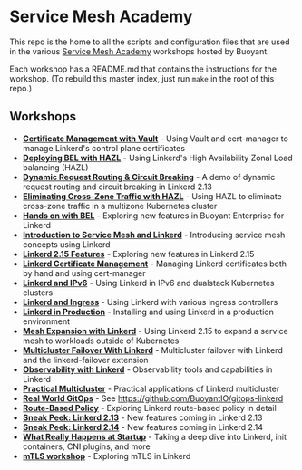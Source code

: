 # Service Mesh Academy

This repo is the home to all the scripts and configuration files that are used
in the various [Service Mesh Academy](https://buoyant.io/service-mesh-academy)
workshops hosted by Buoyant.

Each workshop has a README.md that contains the instructions for the workshop.
(To rebuild this master index, just run `make` in the root of this repo.)

## Workshops
* [**Certificate Management with Vault**](certificates-with-vault/README.md) - Using Vault and cert-manager to manage Linkerd's control plane certificates
* [**Deploying BEL with HAZL**](deploying-bel-with-hazl/README.md) - Using Linkerd's High Availability Zonal Load balancing (HAZL)
* [**Dynamic Request Routing & Circuit Breaking**](dynamic-routing-and-circuit-breaking/README.md) - A demo of dynamic request routing and circuit breaking in Linkerd 2.13
* [**Eliminating Cross-Zone Traffic with HAZL**](eliminate-cross-zone-traffic-hazl/README.md) - Using HAZL to eliminate cross-zone traffic in a multizone Kubernetes cluster
* [**Hands on with BEL**](hands-on-with-linkerd-enterprise/README.md) - Exploring new features in Buoyant Enterprise for Linkerd
* [**Introduction to Service Mesh and Linkerd**](intro-to-service-mesh-linkerd/README.md) - Introducing service mesh concepts using Linkerd
* [**Linkerd 2.15 Features**](2-15-features/README.md) - Exploring new features in Linkerd 2.15
* [**Linkerd Certificate Management**](l5d-certificate-management/README.md) - Managing Linkerd certificates both by hand and using cert-manager
* [**Linkerd and IPv6**](IPv6/README.md) - Using Linkerd in IPv6 and dualstack Kubernetes clusters
* [**Linkerd and Ingress**](linkerd-and-ingress/README.md) - Using Linkerd with various ingress controllers
* [**Linkerd in Production**](linkerd-in-production/README.md) - Installing and using Linkerd in a production environment
* [**Mesh Expansion with Linkerd**](2-15-mesh-expansion/README.md) - Using Linkerd 2.15 to expand a service mesh to workloads outside of Kubernetes
* [**Multicluster Failover With Linkerd**](multicluster-failover/README.md) - Multicluster failover with Linkerd and the linkerd-failover extension
* [**Observability with Linkerd**](observability/README.md) - Observability tools and capabilities in Linkerd
* [**Practical Multicluster**](practical-multicluster/README.md) - Practical applications of Linkerd multicluster
* [**Real World GitOps**](real-world-gitops/README.md) - See https://github.com/BuoyantIO/gitops-linkerd
* [**Route-Based Policy**](route-based-policy/README.md) - Exploring Linkerd route-based policy in detail
* [**Sneak Peek: Linkerd 2.13**](sneak-peek-2-13/README.md) - New features coming in Linkerd 2.13
* [**Sneak Peek: Linkerd 2.14**](sneak-peek-2-14/README.md) - New features coming in Linkerd 2.14
* [**What Really Happens at Startup**](startup-deep-dive/README.md) - Taking a deep dive into Linkerd, init containers, CNI plugins, and more
* [**mTLS workshop**](mtls-workshop/README.md) - Exploring mTLS in Linkerd
